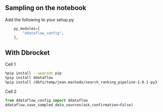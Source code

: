 ## Sampling on the notebook

Add the following to your setup.py

```py
    py_modules=[
        "ddataflow_config",
    ],
```

## With Dbrocket

Cell 1

```sh
%pip install --upgrade pip 
%pip install ddataflow
%pip install /dbfs/temp/jean.machado/search_ranking_pipeline-1.0.1-py3-none-any.whl --force-reinstall`
```

Cell 2

```py
from ddataflow_config import ddataflow
ddataflow.save_sampled_data_sources(ask_confirmation=False)

```
